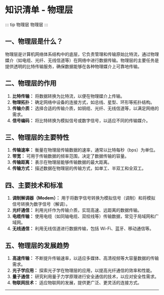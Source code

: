 # 知识清单 - 物理层

::: tip 物理层
物理层
:::

## 一、物理层是什么？

物理层是计算机网络体系结构中的底层，它负责管理和传输原始比特流，通过物理媒介（如电缆、光纤、无线信道等）在网络中进行数据传输。物理层的主要任务是提供透明的比特传输服务，确保数据能够在各种物理媒介上可靠地传输。

## 二、物理层的作用

1. **比特传输：** 将数据转换为比特流，以便在物理媒介上传输。
2. **物理拓扑：** 确定网络中设备的连接方式，如总线、星型、环形等拓扑结构。
3. **传输介质：** 选择合适的传输介质，如铜缆、光纤、无线信道等，以满足网络的需求。
4. **信号编码：** 将比特转换为模拟信号或数字信号，以适应不同的传输媒介。

## 三、物理层的主要特性

1. **传输速率：** 衡量在物理层传输数据的速率，通常以比特每秒（bps）为单位。
2. **带宽：** 可用于传输数据的频率范围，决定了数据传输的容量。
3. **传输距离：** 表示在物理层能够传输数据的最大距离。
4. **传输方式：** 描述数据在物理层的传输方式，如单工、半双工和全双工。

## 四、主要技术和标准

1. **调制解调器（Modem）：** 用于将数字信号转换为模拟信号（调制）和将模拟信号转换为数字信号（解调）。
2. **光纤通信：** 利用光纤作为传输介质，实现高速、远距离的数据传输。
3. **电缆传输：** 使用电缆（如同轴电缆、双绞线等）传输数据，常见于局域网和广域网。
4. **无线通信：** 利用无线信道进行数据传输，包括 Wi-Fi、蓝牙、移动通信等。

## 五、物理层的发展趋势

1. **高速传输：** 不断提升传输速率，以适应多媒体、高清视频等大容量数据的传输需求。
2. **光子学应用：** 探索光子学在物理层的应用，以提高光纤通信的效率和性能。
3. **量子通信：** 研究利用量子力学原理进行安全通信的技术，以应对安全性需求。
4. **物联网技术：** 适应物联网的发展，提供更广泛、更灵活的连接方式。

---

<!-- - [物理层](https://mm.edrawsoft.cn/template/268701) -->

